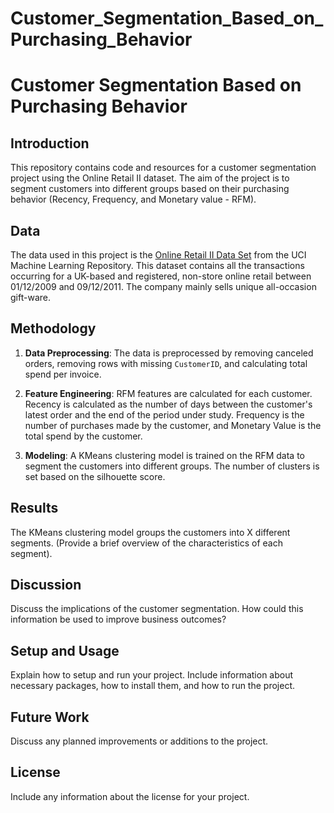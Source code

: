# Customer_Segmentation_Based_on_Purchasing_Behavior

# Customer Segmentation Based on Purchasing Behavior

## Introduction

This repository contains code and resources for a customer segmentation project using the Online Retail II dataset. The aim of the project is to segment customers into different groups based on their purchasing behavior (Recency, Frequency, and Monetary value - RFM).

## Data

The data used in this project is the [Online Retail II Data Set](https://archive.ics.uci.edu/ml/datasets/Online+Retail+II) from the UCI Machine Learning Repository. This dataset contains all the transactions occurring for a UK-based and registered, non-store online retail between 01/12/2009 and 09/12/2011. The company mainly sells unique all-occasion gift-ware.

## Methodology

1. **Data Preprocessing**: The data is preprocessed by removing canceled orders, removing rows with missing `CustomerID`, and calculating total spend per invoice.

2. **Feature Engineering**: RFM features are calculated for each customer. Recency is calculated as the number of days between the customer's latest order and the end of the period under study. Frequency is the number of purchases made by the customer, and Monetary Value is the total spend by the customer.

3. **Modeling**: A KMeans clustering model is trained on the RFM data to segment the customers into different groups. The number of clusters is set based on the silhouette score.

## Results

The KMeans clustering model groups the customers into X different segments. (Provide a brief overview of the characteristics of each segment).

## Discussion

Discuss the implications of the customer segmentation. How could this information be used to improve business outcomes?

## Setup and Usage

Explain how to setup and run your project. Include information about necessary packages, how to install them, and how to run the project.

## Future Work

Discuss any planned improvements or additions to the project.

## License

Include any information about the license for your project.
